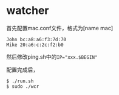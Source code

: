 # watcher

首先配置mac.conf文件，格式为[name mac]
```
John bc:a8:a6:f3:7d:70
Mike 20:a6:c:2c:f2:b0
```

然后修改ping.sh中的`IP="xxx.$BEGIN"`

配置完成后，
```
$ ./run.sh
$ sudo ./wcr
```
